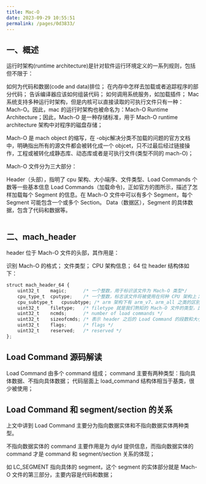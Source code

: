 ```yaml
---
title: Mac-O
date: 2023-09-29 10:55:51
permalink: /pages/0d3833/
---
```


## 一、概述

运行时架构(runtime architecture)是针对软件运行环境定义的一系列规则，包括但不限于：

如何为代码和数据(code and data)排位；
在内存中怎样去加载或者追踪程序的部分代码；
告诉编译器应该如何组装代码；
如何调用系统服务，如加载插件；
Mac 系统支持多种运行时架构，但是内核可以直接读取的可执行文件只有一种：Mach-O。因此，mac 的运行时架构也被命名为：Mach-O Runtime Architecture；因此，Mach-O 是一种存储标准，用于 Mach-O runtime architecture 架构中对程序的磁盘存储；

Mach-O 是 mach object 的缩写，在 -objc解决分类不加载的问题的官方文档中，明确指出所有的源文件都会被转化成一个 objcet，只不过最后经过链接操作，工程或被转化成静态库、动态库或者是可执行文件(类型不同的 mach-O)；

Mach-O 文件分为三大部分：

Header（头部），指明了 cpu 架构、大小端序、文件类型、Load Commands 个数等一些基本信息
Load Commands（加载命令)，正如官方的图所示，描述了怎样加载每个 Segment 的信息。在 Mach-O 文件中可以有多个 Segment，每个 Segment 可能包含一个或多个 Section。
Data（数据区），Segment 的具体数据，包含了代码和数据等。

<img :src="$withBase('/picture/17.png')" >

## 二、mach_header

header 位于 Mach-O 文件的头部，其作用是：

识别 Mach-O 的格式； 文件类型； CPU 架构信息； 64 位 header 结构体如下：

```js
struct mach_header_64 {
    uint32_t    magic;      /* 一个整数，用于标识该文件为 Mach-O 类型*/
    cpu_type_t  cputype;    /* 一个整数，标志该文件将被使用在何种 CPU 架构上；*/
    cpu_subtype_t   cpusubtype; /* arm 架构下有 arm_v7、arm_all 之类的区别，而 subtype 就是表示这个，部分定义如下： */
    uint32_t    filetype;   /* filetype 就是我们熟知的 Mach-O 文件的类型，比如动态库、主工程生成可执行文件、bundle 等等 */
    uint32_t    ncmds;      /* number of load commands */
    uint32_t    sizeofcmds; /* 表示 header 之后的 Load Command 的段数和大小 */
    uint32_t    flags;      /* flags */
    uint32_t    reserved;   /* reserved */
};
```

## Load Command 源码解读

Load Command 由多个 command 组成；
command 主要有两种类型：指向具体数据、不指向具体数据；
代码层面上 load_command 结构体相当于基类，很少被使用；

## Load Command 和 segment/section 的关系

上文中讲到 Load Command 主要分为指向数据实体和不指向数据实体两种类型。

不指向数据实体的 command 主要作用是为 dyld 提供信息，而指向数据实体的 command 才是 command 和 segment/section 关系的体现；

如 LC_SEGMENT 指向具体的 segment，这个 segment 的实体部分就是 Mach-O 文件的第三部分，主要内容是代码和数据；